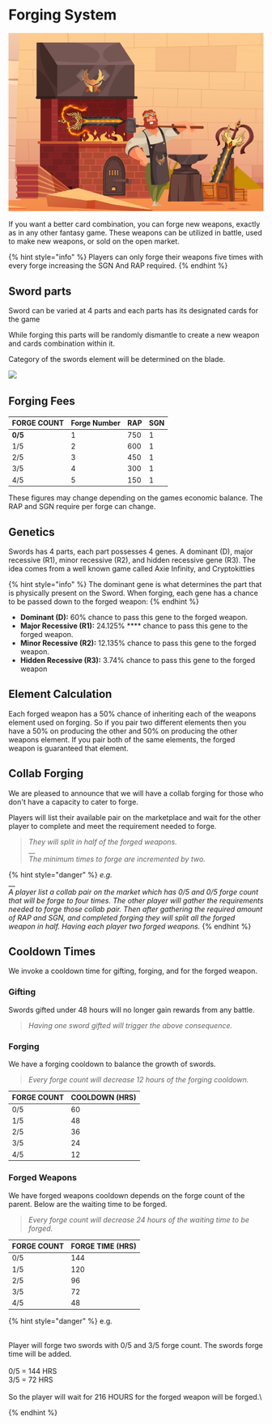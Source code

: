 # Forging System

![](../.gitbook/assets/forge.jpg)

If you want a better card combination, you can forge new weapons, exactly as in any other fantasy game. These weapons can be utilized in battle, used to make new weapons, or sold on the open market.

{% hint style="info" %}
Players can only forge their weapons five times with every forge increasing the SGN And RAP required.
{% endhint %}

## Sword parts

Sword can be varied at 4 parts and each parts has its designated cards for the game

While forging this parts will be randomly dismantle to create a new weapon and cards combination within it.

Category of the swords element will be determined on the blade.

![](../.gitbook/assets/273003254\_462047952071439\_9035256204137697450\_n.png)

## **Forging Fees**

| FORGE COUNT | Forge Number | RAP | SGN |
| ----------- | ------------ | --- | --- |
| **0/5**     | 1            | 750 | 1   |
| 1/5         | 2            | 600 | 1   |
| 2/5         | 3            | 450 | 1   |
| 3/5         | 4            | 300 | 1   |
| 4/5         | 5            | 150 | 1   |

These figures may change depending on the games economic balance. The RAP and SGN require per forge can change.&#x20;

## **Genetics**

Swords has 4 parts, each part possesses 4 genes. A dominant (D), major recessive (R1), minor recessive (R2), and hidden recessive gene (R3). The idea comes from a well known game called Axie Infinity, and Cryptokitties

{% hint style="info" %}
The dominant gene is what determines the part that is physically present on the Sword. When forging, each gene has a chance to be passed down to the forged weapon:
{% endhint %}

* **Dominant (D):** 60% chance to pass this gene to the forged weapon.
* **Major Recessive (R1):**  24.125% **** chance to pass this gene to the forged weapon.
* **Minor Recessive (R2):**   12.135% chance to pass this gene to the forged weapon.
* **Hidden Recessive (R3):** 3.74% chance to pass this gene to the forged weapon

## Element Calculation

Each forged weapon has a 50% chance of inheriting each of the weapons element used on forging. So if you pair two different elements then you have a 50% on producing the other and 50% on producing the other weapons element. If you pair both of the same elements, the forged weapon is guaranteed that element.

## Collab Forging

We are pleased to announce that we will have a collab forging for those who don't have a capacity to cater to forge.

Players will list their available pair on the marketplace and wait for the other player to complete and meet the requirement needed to forge.&#x20;

> _They will split in half of the forged weapons._ \
> __\
> _The minimum times to forge are incremented by two._&#x20;

{% hint style="danger" %}
_e.g._\
__\
_A player list a collab pair on the market which has 0/5 and 0/5 forge count that will be forge to four times. The other player will gather the requirements needed to forge those collab pair. Then after gathering the required amount of RAP and SGN, and completed forging they will split all the forged weapon in half. Having each player two forged weapons._
{% endhint %}

## Cooldown Times

We invoke a cooldown time for gifting, forging, and for the forged weapon.

### Gifting

Swords gifted under 48 hours will no longer gain rewards from any battle.&#x20;

> _Having one sword gifted will trigger the above consequence._

### Forging

We have a forging cooldown to balance the growth of swords.

> _Every forge count will decrease 12 hours of the forging cooldown._

| FORGE COUNT | COOLDOWN (HRS) |
| ----------- | -------------- |
| 0/5         | 60             |
| 1/5         | 48             |
| 2/5         | 36             |
| 3/5         | 24             |
| 4/5         | 12             |

### Forged Weapons

We have forged weapons cooldown depends on the forge count of the parent. Below are the waiting time to be forged.

> _Every forge count will decrease 24 hours of the waiting time to be forged._

| FORGE COUNT | FORGE TIME (HRS) |
| ----------- | ---------------- |
| 0/5         | 144              |
| 1/5         | 120              |
| 2/5         | 96               |
| 3/5         | 72               |
| 4/5         | 48               |

{% hint style="danger" %}
e.g.

\
Player will forge two swords with 0/5 and 3/5 forge count. The swords forge time will be added.\
\
0/5 = 144 HRS\
3/5 = 72 HRS\
\
So the player will wait for 216 HOURS for the forged weapon will be forged.\

{% endhint %}
